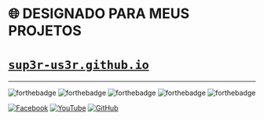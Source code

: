 # :globe_with_meridians: DESIGNADO PARA MEUS PROJETOS

# [`sup3r-us3r.github.io`](https://sup3r-us3r.github.io/)

------

![forthebadge](http://forthebadge.com/images/badges/made-with-ruby.svg)
![forthebadge](http://forthebadge.com/images/badges/built-with-love.svg)
![forthebadge](http://forthebadge.com/images/badges/uses-html.svg)
![forthebadge](http://forthebadge.com/images/badges/uses-css.svg)
![forthebadge](http://forthebadge.com/images/badges/fo-real.svg)

[![Facebook](https://img.shields.io/badge/FACEBOOK-ツ-blue.svg)](https://facebook.com/mypagemagnotutor)
[![YouTube](https://img.shields.io/badge/YOUTUBE-♥-red.svg)](https://youtube.com/MagnoTutor?sub_confirmation=1)
[![GitHub](https://img.shields.io/badge/GITHUB-★-yellow.svg)](https://github.com/Sup3r-Us3r)
